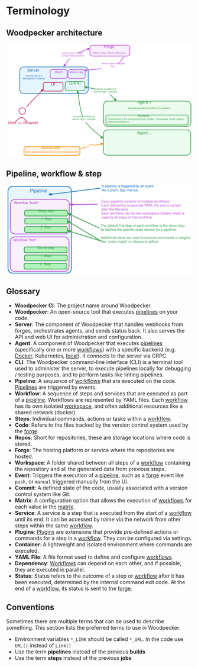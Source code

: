 # Terminology

## Woodpecker architecture

![Woodpecker architecture](architecture.svg)

## Pipeline, workflow & step

![Relation between pipelines, workflows and steps](pipeline-workflow-step.svg)

## Glossary

- **Woodpecker CI**: The project name around Woodpecker.
- **Woodpecker**: An open-source tool that executes [pipelines][Pipeline] on your code.
- **Server**: The component of Woodpecker that handles webhooks from forges, orchestrates agents, and sends status back. It also serves the API and web UI for administration and configuration.
- **Agent**: A component of Woodpecker that executes [pipelines][Pipeline] (specifically one or more [workflows][Workflow]) with a specific backend (e.g. [Docker][], Kubernetes, [local][Local]). It connects to the server via GRPC.
- **CLI**: The Woodpecker command-line interface (CLI) is a terminal tool used to administer the server, to execute pipelines locally for debugging / testing purposes, and to perform tasks like linting pipelines.
- **Pipeline**: A sequence of [workflows][Workflow] that are executed on the code. [Pipelines][Pipeline] are triggered by events.
- **Workflow**: A sequence of steps and services that are executed as part of a [pipeline][Pipeline]. Workflows are represented by YAML files. Each [workflow][Workflow] has its own isolated [workspace][Workspace], and often additional resources like a shared network (docker).
- **Steps**: Individual commands, actions or tasks within a [workflow][Workflow].
- **Code**: Refers to the files tracked by the version control system used by the [forge][Forge].
- **Repos**: Short for repositories, these are storage locations where code is stored.
- **Forge**: The hosting platform or service where the repositories are hosted.
- **Workspace**: A folder shared between all steps of a [workflow][Workflow] containing the repository and all the generated data from previous steps.
- **Event**: Triggers the execution of a [pipeline][Pipeline], such as a [forge][Forge] event like `push`, or `manual` triggered manually from the UI.
- **Commit**: A defined state of the code, usually associated with a version control system like Git.
- **Matrix**: A configuration option that allows the execution of [workflows][Workflow] for each value in the [matrix][Matrix].
- **Service**: A service is a step that is executed from the start of a [workflow][Workflow] until its end. It can be accessed by name via the network from other steps within the same [workflow][Workflow].
- **Plugins**: [Plugins][Plugin] are extensions that provide pre-defined actions or commands for a step in a [workflow][Workflow]. They can be configured via settings.
- **Container**: A lightweight and isolated environment where commands are executed.
- **YAML File**: A file format used to define and configure [workflows][Workflow].
- **Dependency**: [Workflows][Workflow] can depend on each other, and if possible, they are executed in parallel.
- **Status**: Status refers to the outcome of a step or [workflow][Workflow] after it has been executed, determined by the internal command exit code. At the end of a [workflow][Workflow], its status is sent to the [forge][Forge].

## Conventions

Sometimes there are multiple terms that can be used to describe something. This section lists the preferred terms to use in Woodpecker:

- Environment variables `*_LINK` should be called `*_URL`. In the code use `URL()` instead of `Link()`
- Use the term **pipelines** instead of the previous **builds**
- Use the term **steps** instead of the previous **jobs**

<!-- References -->

[Pipeline]: ../20-workflow-syntax.md
[Workflow]: ../25-workflows.md
[Forge]: ../../30-administration/11-forges/10-overview.md
[Plugin]: ../51-plugins/10-plugins.md
[Workspace]: ../20-workflow-syntax.md#workspace
[Matrix]: ../30-matrix-workflows.md
[Docker]: ../../30-administration/22-backends/10-docker.md
[Local]: ../../30-administration/22-backends/20-local.md
